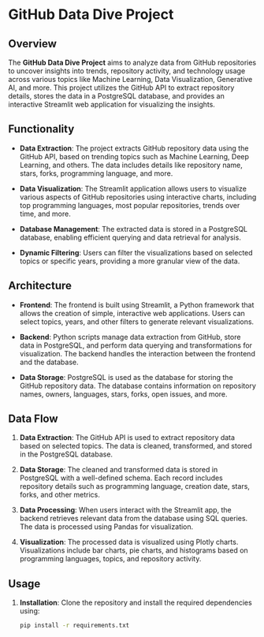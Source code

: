 # GitHub Data Dive Project

## Overview

The **GitHub Data Dive Project** aims to analyze data from GitHub repositories to uncover insights into trends, repository activity, and technology usage across various topics like Machine Learning, Data Visualization, Generative AI, and more. This project utilizes the GitHub API to extract repository details, stores the data in a PostgreSQL database, and provides an interactive Streamlit web application for visualizing the insights.

## Functionality

- **Data Extraction**: The project extracts GitHub repository data using the GitHub API, based on trending topics such as Machine Learning, Deep Learning, and others. The data includes details like repository name, stars, forks, programming language, and more.
  
- **Data Visualization**: The Streamlit application allows users to visualize various aspects of GitHub repositories using interactive charts, including top programming languages, most popular repositories, trends over time, and more.

- **Database Management**: The extracted data is stored in a PostgreSQL database, enabling efficient querying and data retrieval for analysis.

- **Dynamic Filtering**: Users can filter the visualizations based on selected topics or specific years, providing a more granular view of the data.

## Architecture

- **Frontend**: The frontend is built using Streamlit, a Python framework that allows the creation of simple, interactive web applications. Users can select topics, years, and other filters to generate relevant visualizations.
  
- **Backend**: Python scripts manage data extraction from GitHub, store data in PostgreSQL, and perform data querying and transformations for visualization. The backend handles the interaction between the frontend and the database.

- **Data Storage**: PostgreSQL is used as the database for storing the GitHub repository data. The database contains information on repository names, owners, languages, stars, forks, open issues, and more.

## Data Flow

1. **Data Extraction**: The GitHub API is used to extract repository data based on selected topics. The data is cleaned, transformed, and stored in the PostgreSQL database.

2. **Data Storage**: The cleaned and transformed data is stored in PostgreSQL with a well-defined schema. Each record includes repository details such as programming language, creation date, stars, forks, and other metrics.

3. **Data Processing**: When users interact with the Streamlit app, the backend retrieves relevant data from the database using SQL queries. The data is processed using Pandas for visualization.

4. **Visualization**: The processed data is visualized using Plotly charts. Visualizations include bar charts, pie charts, and histograms based on programming languages, topics, and repository activity.

## Usage

1. **Installation**: Clone the repository and install the required dependencies using:

   ```bash
   pip install -r requirements.txt
